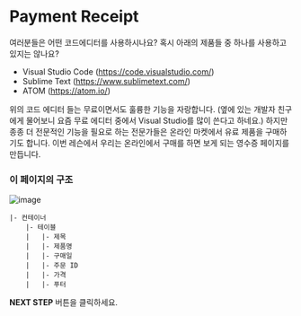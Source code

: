 # Payment Receipt

여러분들은 어떤 코드에디터를 사용하시나요? 혹시 아래의 제품들 중 하나를 사용하고 있지는 않나요?

* Visual Studio Code (https://code.visualstudio.com/)
* Sublime Text (https://www.sublimetext.com/)
* ATOM (https://atom.io/)

위의 코드 에디터 들는 무료이면서도 훌륭한 기능을 자랑합니다. (옆에 있는 개발자 친구에게 물어보니 요즘 무료 에디터 중에서 Visual Studio를 많이 쓴다고 하네요.) 하지만 종종 더 전문적인 기능을 필요로 하는 전문가들은 온라인 마켓에서 유료 제품을 구매하기도 합니다. 이번 레슨에서 우리는 온라인에서 구매를 하면 보게 되는 영수증 페이지를 만듭니다.



### 이 페이지의 구조

![image](https://res.cloudinary.com/dyiqg9qhi/image/upload/v1532609841/wire/img-wire-04.jpg)

```
|- 컨테이너
    |- 테이블
    |   |- 제목
    |   |- 제품명
    |   |- 구매일
    |   |- 주문 ID
    |   |- 가격
    |   |- 푸터
```



**NEXT STEP** 버튼을 클릭하세요.